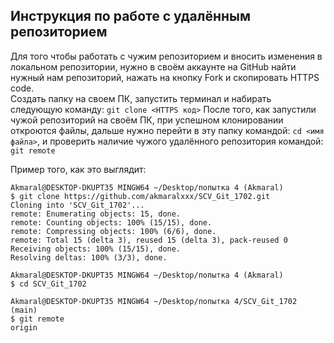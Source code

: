 ## Инструкция по работе с удалённым репозиторием

Для того чтобы работать с чужим репозиторием и вносить изменения в локальном репозитории, нужно в своём аккаунте на GitHub найти нужный нам репозиторий, нажать на кнопку Fork и скопировать HTTPS code.  
Создать папку на своем ПК, запустить терминал и набирать следующую команду: 
`git clone <HTTPS код>`
После того, как запустили чужой репозиторий на своём ПК, при успешном клонировании откроются файлы, дальше нужно перейти в эту папку командой: `cd <имя файла>`, и проверить наличие чужого удалённого репозитория командой: `git remote` 

Пример того, как это выглядит:

```
Akmaral@DESKTOP-DKUPT35 MINGW64 ~/Desktop/попытка 4 (Akmaral)
$ git clone https://github.com/akmaralxxx/SCV_Git_1702.git
Cloning into 'SCV_Git_1702'...
remote: Enumerating objects: 15, done.
remote: Counting objects: 100% (15/15), done.
remote: Compressing objects: 100% (6/6), done.
remote: Total 15 (delta 3), reused 15 (delta 3), pack-reused 0
Receiving objects: 100% (15/15), done.
Resolving deltas: 100% (3/3), done.   

Akmaral@DESKTOP-DKUPT35 MINGW64 ~/Desktop/попытка 4 (Akmaral)
$ cd SCV_Git_1702

Akmaral@DESKTOP-DKUPT35 MINGW64 ~/Desktop/попытка 4/SCV_Git_1702 (main)
$ git remote
origin
```